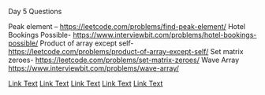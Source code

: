 Day 5 Questions 
 
Peak element – 
https://leetcode.com/problems/find-peak-element/ 
Hotel Bookings Possible- 
https://www.interviewbit.com/problems/hotel-bookings-possible/ 
Product of array except self- 
https://leetcode.com/problems/product-of-array-except-self/ 
Set matrix zeroes- 
https://leetcode.com/problems/set-matrix-zeroes/ 
Wave Array 
https://www.interviewbit.com/problems/wave-array/ 
 

[Link Text](https://leetcode.com/problems/find-peak-element/)
[Link Text](https://www.interviewbit.com/problems/hotel-bookings-possible/)
[Link Text](https://leetcode.com/problems/product-of-array-except-self/)
[Link Text](https://leetcode.com/problems/set-matrix-zeroes/)
[Link Text](https://www.interviewbit.com/problems/wave-array/)
